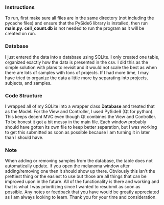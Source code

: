 ### Instructions

To run, first make sure all files are in the same directory (not including the pycache files) and ensure that the PySide6 library is installed, then run **main.py**. **cell_count.db** is not needed to run the program as it will be created on run.

### Database

I just entered the data into a database using SQLite. I only created one table, organized exactly how the data is presented in the csv. I did this as the simple solution with plans to revisit and it would not scale the best as when there are lots of samples with tons of projects. If I had more time, I may have tried to organize the data a little more by separating into projects, subjects, and samples.

### Code Structure

I wrapped all of my SQLite into a wrapper class **Database** and treated that as the Model. For the View and Controller, I used PySide6 (Qt for python). This keeps decent MVC even though Qt combines the View and Controller. To be honest it got a bit messy in the main file. Each window probably should have gotten its own file to keep better separation, but I was working to get this submitted as soon as possible because I am turning it in later than I should have.

### Note

When adding or removing samples from the database, the table does not automatically update. If you open the melanoma window after adding/removing one then it should show up there. Obviously this isn't the prettiest thing or the easiest to use but those are all things that can be improved upon in the future. All of the functionality is there and working and that is what I was prioritizing since I wanted to resubmit as soon as possible. Any notes or feedback that you have would be greatly appreciated as I am always looking to learn. Thank you for your time and consideration.